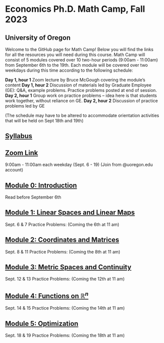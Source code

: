 # Economics Ph.D. Math Camp, Fall 2023
## University of Oregon

Welcome to the GitHub page for Math Camp! Below you will find the links for all the resources you will need during this course. Math Camp will consist of 5 modules covered over 10 two-hour periods (9:00am - 11:00am) from September 6th to the 19th. Each module will be covered over two weekdays during this time according to the following schedule:

**Day 1, hour 1** Zoom lecture by Bruce McGough covering the module’s content
**Day 1, hour 2** Discussion of materials led by Graduate Employee (GE): Q&A, example problems. Practice problems posted at end of session.
**Day 2, hour 1** Group work on practice problems – idea here is that students work together, without reliance on GE.
**Day 2, hour 2** Discussion of practice problems led by GE

(The schedule may have to be altered to accommodate orientation activities that will be held on Sept 18th and 19th)

## [Syllabus](https://github.com/ojetton/math-camp-2023/blob/main/UO_math_camp_syllabus_2023.pdf)

## [Zoom Link](https://uoregon.zoom.us/j/96357721832)

9:00am - 11:00am each weekday (Sept. 6 - 19)
(Join from @uoregon.edu account)

## [Module 0: Introduction](https://github.com/ojetton/math-camp-2023/blob/main/Module_0.pdf)
Read before September 6th

## [Module 1: Linear Spaces and Linear Maps](https://github.com/ojetton/math-camp-2023/blob/main/Module_1.pdf)
Sept. 6 & 7
Practice Problems: (Coming the 6th at 11 am)

## [Module 2: Coordinates and Matrices](https://github.com/ojetton/math-camp-2023/blob/main/module_2.pdf)
Sept. 8 & 11
Practice Problems: (Coming the 8th at 11 am)

## [Module 3: Metric Spaces and Continuity](https://github.com/ojetton/math-camp-2023/blob/main/module_3.pdf)
Sept. 12 & 13
Practice Problems: (Coming the 12th at 11 am)

## [Module 4: Functions on $\mathbb{R}^n$](https://github.com/ojetton/math-camp-2023/blob/main/Module_4.pdf)
Sept. 14 & 15
Practice Problems: (Coming the 14th at 11 am)

## [Module 5: Optimization](https://github.com/ojetton/math-camp-2023/blob/main/Module_5.pdf)
Sept. 18 & 19
Practice Problems: (Coming the 18th at 11 am)

